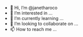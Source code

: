 - 👋 Hi, I’m @janetharoco
- 👀 I’m interested in ...
- 🌱 I’m currently learning ...
- 💞️ I’m looking to collaborate on ...
- 📫 How to reach me ...

<!---
janetharoco/janetharoco is a ✨ special ✨ repository because its `README.md` (this file) appears on your GitHub profile.
You can click the Preview link to take a look at your changes.
--->
